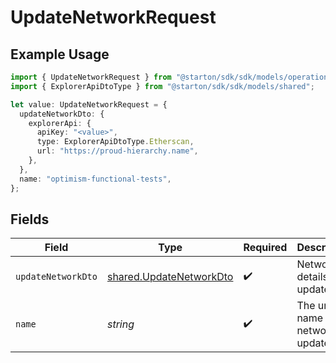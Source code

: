 # UpdateNetworkRequest

## Example Usage

```typescript
import { UpdateNetworkRequest } from "@starton/sdk/sdk/models/operations";
import { ExplorerApiDtoType } from "@starton/sdk/sdk/models/shared";

let value: UpdateNetworkRequest = {
  updateNetworkDto: {
    explorerApi: {
      apiKey: "<value>",
      type: ExplorerApiDtoType.Etherscan,
      url: "https://proud-hierarchy.name",
    },
  },
  name: "optimism-functional-tests",
};
```

## Fields

| Field                                                                     | Type                                                                      | Required                                                                  | Description                                                               | Example                                                                   |
| ------------------------------------------------------------------------- | ------------------------------------------------------------------------- | ------------------------------------------------------------------------- | ------------------------------------------------------------------------- | ------------------------------------------------------------------------- |
| `updateNetworkDto`                                                        | [shared.UpdateNetworkDto](../../../sdk/models/shared/updatenetworkdto.md) | :heavy_check_mark:                                                        | Network details to update                                                 |                                                                           |
| `name`                                                                    | *string*                                                                  | :heavy_check_mark:                                                        | The unique name of the network to update                                  | optimism-functional-tests                                                 |